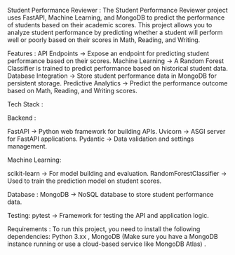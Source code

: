 Student Performance Reviewer :
The Student Performance Reviewer project uses FastAPI, Machine Learning, and MongoDB to predict the performance of students based on their academic scores. This project allows you to analyze student performance by predicting whether a student will perform well or poorly based on their scores in Math, Reading, and Writing.

Features :
API Endpoints -> Expose an endpoint for predicting student performance based on their scores.
Machine Learning -> A Random Forest Classifier is trained to predict performance based on historical student data.
Database Integration -> Store student performance data in MongoDB for persistent storage.
Predictive Analytics -> Predict the performance outcome based on Math, Reading, and Writing scores.

Tech Stack :

Backend :

FastAPI -> Python web framework for building APIs.
Uvicorn -> ASGI server for FastAPI applications.
Pydantic -> Data validation and settings management.

Machine Learning:

scikit-learn -> For model building and evaluation.
RandomForestClassifier -> Used to train the prediction model on student scores.

Database :
MongoDB -> NoSQL database to store student performance data.

Testing:
pytest -> Framework for testing the API and application logic.

Requirements :
To run this project, you need to install the following dependencies:
Python 3.xx , MongoDB (Make sure you have a MongoDB instance running or use a cloud-based service like MongoDB Atlas) .
